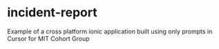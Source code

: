 # incident-report
Example of a cross platform ionic application built using only prompts in Cursor for MIT Cohort Group
